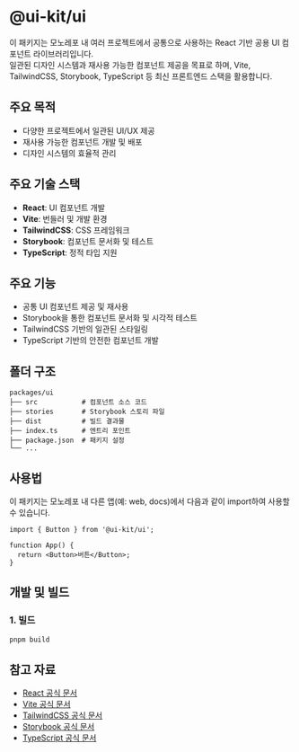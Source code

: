 # @ui-kit/ui

이 패키지는 모노레포 내 여러 프로젝트에서 공통으로 사용하는 React 기반 공용 UI 컴포넌트 라이브러리입니다.  
일관된 디자인 시스템과 재사용 가능한 컴포넌트 제공을 목표로 하며, Vite, TailwindCSS, Storybook, TypeScript 등 최신 프론트엔드 스택을 활용합니다.

## 주요 목적

- 다양한 프로젝트에서 일관된 UI/UX 제공
- 재사용 가능한 컴포넌트 개발 및 배포
- 디자인 시스템의 효율적 관리

## 주요 기술 스택

- **React**: UI 컴포넌트 개발
- **Vite**: 번들러 및 개발 환경
- **TailwindCSS**: CSS 프레임워크
- **Storybook**: 컴포넌트 문서화 및 테스트
- **TypeScript**: 정적 타입 지원

## 주요 기능

- 공통 UI 컴포넌트 제공 및 재사용
- Storybook을 통한 컴포넌트 문서화 및 시각적 테스트
- TailwindCSS 기반의 일관된 스타일링
- TypeScript 기반의 안전한 컴포넌트 개발

## 폴더 구조

```plaintext
packages/ui
├── src           # 컴포넌트 소스 코드
├── stories       # Storybook 스토리 파일
├── dist          # 빌드 결과물
├── index.ts      # 엔트리 포인트
├── package.json  # 패키지 설정
└── ...
```

## 사용법

이 패키지는 모노레포 내 다른 앱(예: web, docs)에서 다음과 같이 import하여 사용할 수 있습니다.

```tsx
import { Button } from '@ui-kit/ui';

function App() {
  return <Button>버튼</Button>;
}
```

## 개발 및 빌드

### 1. 빌드

```sh
pnpm build
```

## 참고 자료

- [React 공식 문서](https://react.dev/)
- [Vite 공식 문서](https://vitejs.dev/)
- [TailwindCSS 공식 문서](https://tailwindcss.com/docs)
- [Storybook 공식 문서](https://storybook.js.org/docs/react/get-started/introduction)
- [TypeScript 공식 문서](https://www.typescriptlang.org/) 